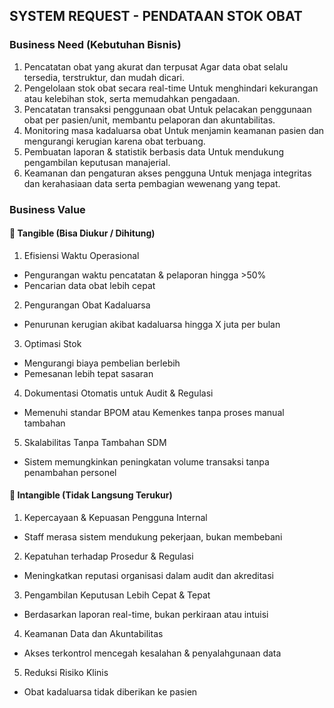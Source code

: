 ## SYSTEM REQUEST - PENDATAAN STOK OBAT
### Business Need (Kebutuhan Bisnis)
1. Pencatatan obat yang akurat dan terpusat Agar data obat selalu tersedia, terstruktur, dan mudah dicari.
2. Pengelolaan stok obat secara real-time Untuk menghindari kekurangan atau kelebihan stok, serta memudahkan pengadaan.
3. Pencatatan transaksi penggunaan obat Untuk pelacakan penggunaan obat per pasien/unit, membantu pelaporan dan akuntabilitas.
4. Monitoring masa kadaluarsa obat Untuk menjamin keamanan pasien dan mengurangi kerugian karena obat terbuang.
5. Pembuatan laporan & statistik berbasis data Untuk mendukung pengambilan keputusan manajerial.
6. Keamanan dan pengaturan akses pengguna Untuk menjaga integritas dan kerahasiaan data serta pembagian wewenang yang tepat.

### Business Value
#### 🔹 Tangible (Bisa Diukur / Dihitung)
1. Efisiensi Waktu Operasional
  - Pengurangan waktu pencatatan & pelaporan hingga >50%
  - Pencarian data obat lebih cepat
2. Pengurangan Obat Kadaluarsa
  - Penurunan kerugian akibat kadaluarsa hingga X juta per bulan
3. Optimasi Stok
  - Mengurangi biaya pembelian berlebih
  - Pemesanan lebih tepat sasaran
4. Dokumentasi Otomatis untuk Audit & Regulasi
  - Memenuhi standar BPOM atau Kemenkes tanpa proses manual tambahan
5. Skalabilitas Tanpa Tambahan SDM
  - Sistem memungkinkan peningkatan volume transaksi tanpa penambahan personel

#### 🔸 Intangible (Tidak Langsung Terukur)
1. Kepercayaan & Kepuasan Pengguna Internal
  - Staff merasa sistem mendukung pekerjaan, bukan membebani
2. Kepatuhan terhadap Prosedur & Regulasi
  - Meningkatkan reputasi organisasi dalam audit dan akreditasi
3. Pengambilan Keputusan Lebih Cepat & Tepat
  - Berdasarkan laporan real-time, bukan perkiraan atau intuisi
4. Keamanan Data dan Akuntabilitas
  - Akses terkontrol mencegah kesalahan & penyalahgunaan data
5. Reduksi Risiko Klinis
  - Obat kadaluarsa tidak diberikan ke pasien
